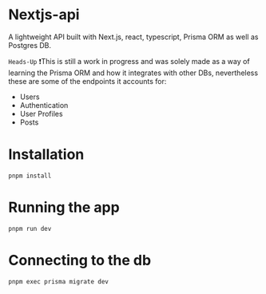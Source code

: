 # Nextjs-api
A lightweight API built with Next.js, react, typescript, Prisma ORM as well as Postgres DB. 

`Heads-Up`
❗This is still a work in progress and was solely made as a way of learning the Prisma ORM and how it integrates with other DBs, nevertheless these are some of the endpoints it accounts for:
* Users
* Authentication
* User Profiles
* Posts

# Installation
```
pnpm install
```
# Running the app
```
pnpm run dev
```

# Connecting to the db
```
pnpm exec prisma migrate dev
```
